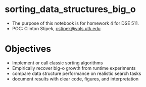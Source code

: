 # sorting_data_structures_big_o
- The purpose of this notebook is for homework 4 for DSE 511. 
- POC: Clinton Stipek, cstipek@vols.utk.edu

# Objectives
- Implement or call classic sorting algorithms
- Empirically recover big-o growth from runtime experiments
- compare data structure performance on realistic search tasks
- document results with clear code, figures, and interpretation
